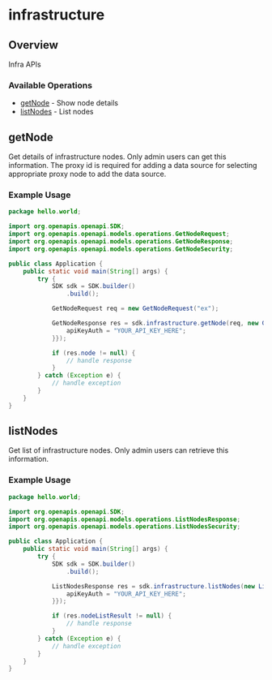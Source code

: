 # infrastructure

## Overview

Infra APIs

### Available Operations

* [getNode](#getnode) - Show node details
* [listNodes](#listnodes) - List nodes

## getNode

Get details of infrastructure nodes. Only admin users can get this information. The proxy id is
required for adding a data source for selecting appropriate proxy node to add the data source.

### Example Usage

```java
package hello.world;

import org.openapis.openapi.SDK;
import org.openapis.openapi.models.operations.GetNodeRequest;
import org.openapis.openapi.models.operations.GetNodeResponse;
import org.openapis.openapi.models.operations.GetNodeSecurity;

public class Application {
    public static void main(String[] args) {
        try {
            SDK sdk = SDK.builder()
                .build();

            GetNodeRequest req = new GetNodeRequest("ex");            

            GetNodeResponse res = sdk.infrastructure.getNode(req, new GetNodeSecurity("nulla") {{
                apiKeyAuth = "YOUR_API_KEY_HERE";
            }});

            if (res.node != null) {
                // handle response
            }
        } catch (Exception e) {
            // handle exception
        }
    }
}
```

## listNodes

Get list of infrastructure nodes. Only admin users can retrieve this information.

### Example Usage

```java
package hello.world;

import org.openapis.openapi.SDK;
import org.openapis.openapi.models.operations.ListNodesResponse;
import org.openapis.openapi.models.operations.ListNodesSecurity;

public class Application {
    public static void main(String[] args) {
        try {
            SDK sdk = SDK.builder()
                .build();

            ListNodesResponse res = sdk.infrastructure.listNodes(new ListNodesSecurity("excepturi") {{
                apiKeyAuth = "YOUR_API_KEY_HERE";
            }});

            if (res.nodeListResult != null) {
                // handle response
            }
        } catch (Exception e) {
            // handle exception
        }
    }
}
```
